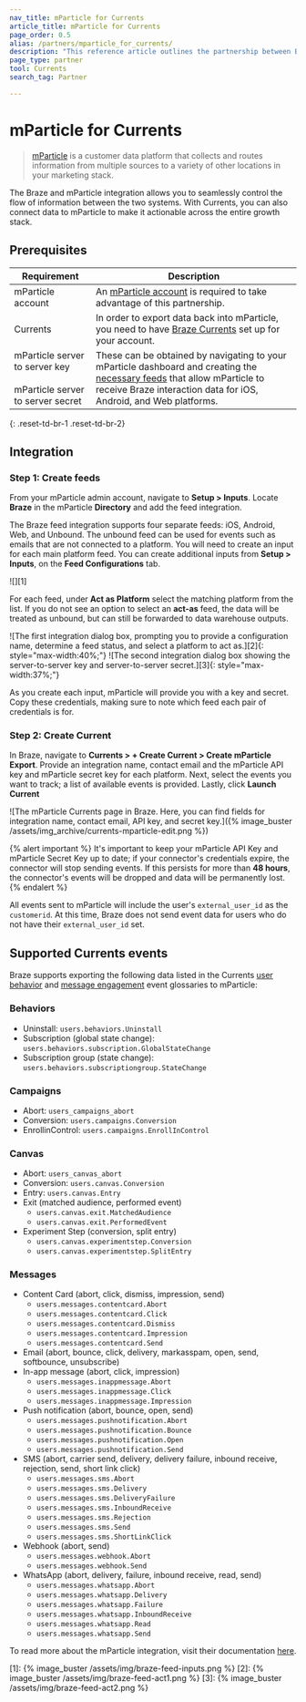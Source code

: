 ```yaml
---
nav_title: mParticle for Currents
article_title: mParticle for Currents
page_order: 0.5
alias: /partners/mparticle_for_currents/
description: "This reference article outlines the partnership between Braze Currents and mParticle, a customer data platform that collects and routes information between sources in your marketing stack."
page_type: partner
tool: Currents
search_tag: Partner

---
```


# mParticle for Currents

> [mParticle](https://www.mparticle.com) is a customer data platform that collects and routes information from multiple sources to a variety of other locations in your marketing stack.

The Braze and mParticle integration allows you to seamlessly control the flow of information between the two systems. With Currents, you can also connect data to mParticle to make it actionable across the entire growth stack. 

## Prerequisites

| Requirement | Description |
| ----------- | ----------- |
| mParticle account | An [mParticle account](https://app.mparticle.com/login) is required to take advantage of this partnership. |
| Currents | In order to export data back into mParticle, you need to have [Braze Currents]({{site.baseurl}}/user_guide/data_and_analytics/braze_currents/#access-currents) set up for your account. |
| mParticle server to server key<br><br>mParticle server to server secret | These can be obtained by navigating to your mParticle dashboard and creating the [necessary feeds](#step-1-create-feeds) that allow mParticle to receive Braze interaction data for iOS, Android, and Web platforms.|
{: .reset-td-br-1 .reset-td-br-2}

## Integration

### Step 1: Create feeds

From your mParticle admin account, navigate to **Setup > Inputs**. Locate **Braze** in the mParticle **Directory** and add the feed integration.

The Braze feed integration supports four separate feeds: iOS, Android, Web, and Unbound. The unbound feed can be used for events such as emails that are not connected to a platform. You will need to create an input for each main platform feed. You can create additional inputs from **Setup > Inputs**, on the **Feed Configurations** tab.

![][1]

For each feed, under **Act as Platform** select the matching platform from the list. If you do not see an option to select an **act-as** feed, the data will be treated as unbound, but can still be forwarded to data warehouse outputs.

![The first integration dialog box, prompting you to provide a configuration name, determine a feed status, and select a platform to act as.][2]{: style="max-width:40%;"}  ![The second integration dialog box showing the server-to-server key and server-to-server secret.][3]{: style="max-width:37%;"}

As you create each input, mParticle will provide you with a key and secret. Copy these credentials, making sure to note which feed each pair of credentials is for.

### Step 2: Create Current

In Braze, navigate to **Currents > + Create Current > Create mParticle Export**. Provide an integration name,  contact email and the mParticle API key and mParticle secret key for each platform. Next, select the events you want to track; a list of available events is provided. Lastly, click **Launch Current**

![The mParticle Currents page in Braze. Here, you can find fields for integration name, contact email, API key, and secret key.]({% image_buster /assets/img_archive/currents-mparticle-edit.png %})

{% alert important %}
It's important to keep your mParticle API Key and mParticle Secret Key up to date; if your connector's credentials expire, the connector will stop sending events. If this persists for more than **48 hours**, the connector's events will be dropped and data will be permanently lost.
{% endalert %}

All events sent to mParticle will include the user's `external_user_id` as the `customerid`. At this time, Braze does not send event data for users who do not have their `external_user_id` set.

## Supported Currents events

Braze supports exporting the following data listed in the Currents [user behavior]({{site.baseurl}}/user_guide/data_and_analytics/braze_currents/event_glossary/customer_behavior_events/) and [message engagement]({{site.baseurl}}/user_guide/data_and_analytics/braze_currents/event_glossary/message_engagement_events/) event glossaries to mParticle:

### Behaviors
- Uninstall: `users.behaviors.Uninstall`
- Subscription (global state change): `users.behaviors.subscription.GlobalStateChange`
- Subscription group (state change): `users.behaviors.subscriptiongroup.StateChange`
  
### Campaigns
- Abort: `users_campaigns_abort`
- Conversion: `users.campaigns.Conversion`
- EnrollinControl: `users.campaigns.EnrollInControl`
  
### Canvas
- Abort: `users_canvas_abort`
- Conversion: `users.canvas.Conversion`
- Entry: `users.canvas.Entry`
- Exit (matched audience, performed event)
  - `users.canvas.exit.MatchedAudience`
  - `users.canvas.exit.PerformedEvent`
- Experiment Step (conversion, split entry)
  - `users.canvas.experimentstep.Conversion`
  - `users.canvas.experimentstep.SplitEntry`

### Messages
- Content Card (abort, click, dismiss, impression, send)
  - `users.messages.contentcard.Abort`
  - `users.messages.contentcard.Click`
  - `users.messages.contentcard.Dismiss`
  - `users.messages.contentcard.Impression`
  - `users.messages.contentcard.Send`
- Email (abort, bounce, click, delivery, markasspam, open, send, softbounce, unsubscribe)
- In-app message (abort, click, impression)
  - `users.messages.inappmessage.Abort`
  - `users.messages.inappmessage.Click`
  - `users.messages.inappmessage.Impression`
- Push notification (abort, bounce, open, send)
  - `users.messages.pushnotification.Abort`
  - `users.messages.pushnotification.Bounce`
  - `users.messages.pushnotification.Open`
  - `users.messages.pushnotification.Send`
- SMS (abort, carrier send, delivery, delivery failure, inbound receive, rejection, send, short link click)
  - `users.messages.sms.Abort`
  - `users.messages.sms.Delivery`
  - `users.messages.sms.DeliveryFailure`
  - `users.messages.sms.InboundReceive`
  - `users.messages.sms.Rejection`
  - `users.messages.sms.Send`
  - `users.messages.sms.ShortLinkClick`
- Webhook (abort, send)
  - `users.messages.webhook.Abort`
  - `users.messages.webhook.Send`
- WhatsApp (abort, delivery, failure, inbound receive, read, send)
  - `users.messages.whatsapp.Abort`
  - `users.messages.whatsapp.Delivery`
  - `users.messages.whatsapp.Failure`
  - `users.messages.whatsapp.InboundReceive`
  - `users.messages.whatsapp.Read`
  - `users.messages.whatsapp.Send`


To read more about the mParticle integration, visit their documentation [here](http://docs.mparticle.com/integrations/braze/feed).

[1]: {% image_buster /assets/img/braze-feed-inputs.png %}
[2]: {% image_buster /assets/img/braze-feed-act1.png %}
[3]: {% image_buster /assets/img/braze-feed-act2.png %}
